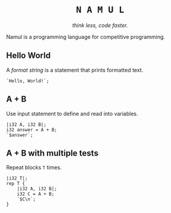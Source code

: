 <div align="center">
    <h1><code>N A M U L</code></h1>
    <p><i>think less, code faster.</i></p>
</div>

Namul is a programming language for competitive programming.

## Hello World

A *format string* is a statement that prints formatted text. 
```namul
`Hello, World!`;
```

## A + B

Use input statement to define and read into variables.
```namul
|i32 A, i32 B|;
i32 answer = A + B;
`$answer`;
```

## A + B with multiple tests

Repeat blocks `T` times.
```namul
|i32 T|;
rep T {
    |i32 A, i32 B|;
    i32 C = A + B;
    `$C\n`;
}
```